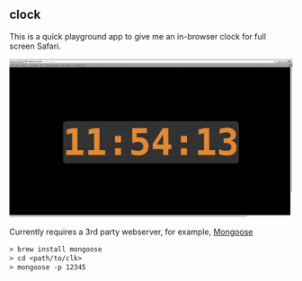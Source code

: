 clock
-----

This is a quick playground app to give me an
in-browser clock for full screen Safari.

![HTML Clock](https://github.com/EchoAbstract/HTML_playground/blob/master/clock/screenshot.png?raw=true "Screenshot")


Currently requires a 3rd party webserver, for example, [Mongoose](http://code.google.com/p/mongoose/)

    > brew install mongoose
    > cd <path/to/clk>
    > mongoose -p 12345

